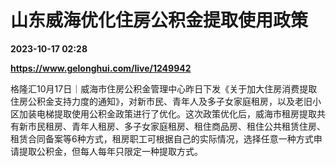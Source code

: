 # 山东威海优化住房公积金提取使用政策

**2023-10-17 02:28**

**https://www.gelonghui.com/live/1249942**

格隆汇10月17日｜威海市住房公积金管理中心昨日下发《关于加大住房消费提取住房公积金支持力度的通知》，对新市民、青年人及多子女家庭租房，以及老旧小区加装电梯提取使用公积金政策进行了优化。这次政策优化后，威海市租房提取共有新市民租房、青年人租房、多子女家庭租房、租住商品房、租住公共租赁住房、租赁合同备案等6种方式，租房职工可根据自己的实际情况，选择任意一种方式申请提取公积金，但每人每年只限定一种提取方式。